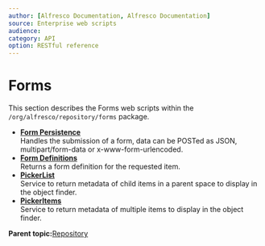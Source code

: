 ```yaml
---
author: [Alfresco Documentation, Alfresco Documentation]
source: Enterprise web scripts
audience: 
category: API
option: RESTful reference
---
```


# Forms

This section describes the Forms web scripts within the `/org/alfresco/repository/forms` package.

-   **[Form Persistence](../references/RESTful-FormsFormPost.md)**  
 Handles the submission of a form, data can be POSTed as JSON, multipart/form-data or x-www-form-urlencoded.
-   **[Form Definitions](../references/RESTful-FormsFormdefinitionPost.md)**  
 Returns a form definition for the requested item.
-   **[PickerList](../references/RESTful-FormsPickerchildrenGet.md)**  
 Service to return metadata of child items in a parent space to display in the object finder.
-   **[PickerItems](../references/RESTful-FormsPickeritemsPost.md)**  
 Service to return metadata of multiple items to display in the object finder.

**Parent topic:**[Repository](../references/RESTful-Repository.md)

